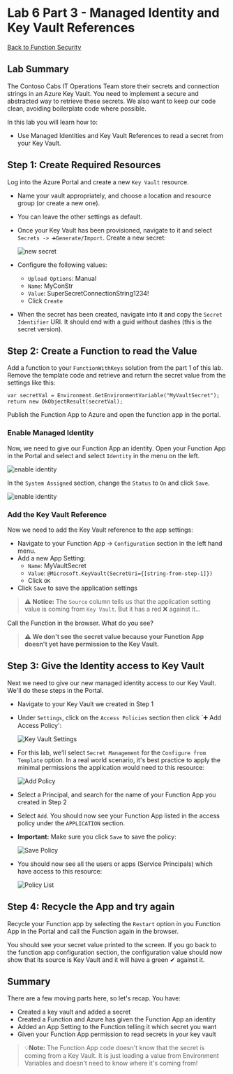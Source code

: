 # Lab 6 Part 3 - Managed Identity and Key Vault References

[Back to Function Security](Lab.md)

## Lab Summary

The Contoso Cabs IT Operations Team store their secrets and connection strings in an Azure Key Vault. You need to implement a secure and abstracted way to retrieve these secrets. We also want to keep our code clean, avoiding boilerplate code where possible.

In this lab you will learn how to:

- Use Managed Identities and Key Vault References to read a secret from your Key Vault.

## Step 1: Create Required Resources

Log into the Azure Portal and create a new `Key Vault` resource.

- Name your vault appropriately, and choose a location and resource group (or create a new one).
- You can leave the other settings as default.
- Once your Key Vault has been provisioned, navigate to it and select `Secrets -> ➕Generate/Import`. Create a new secret:  
  
  ![new secret](img/key-vault-secrets.png)

- Configure the following values:
  - `Upload Options`: Manual
  - `Name`: MyConStr
  - `Value`: SuperSecretConnectionString1234!
  - Click `Create`
- When the secret has been created, navigate into it and copy the `Secret Identifier` URI. It should end with a guid without dashes (this is the secret version).

## Step 2: Create a Function to read the Value

Add a function to your `FunctionWithKeys` solution from the part 1 of this lab. Remove the template code and retrieve and return the secret value from the settings like this:

```CSharp
var secretVal = Environment.GetEnvironmentVariable("MyVaultSecret");
return new OkObjectResult(secretVal);
```

Publish the Function App to Azure and open the function app in the portal.

### Enable Managed Identity

Now, we need to give our Function App an identity. Open your Function App in the Portal and select and select `Identity` in the menu on the left.

![enable identity](img/enable-identity.png)

In the `System Assigned` section, change the `Status` to `On` and click `Save`.

![enable identity](img/enable-identity-2.png)

### Add the Key Vault Reference

Now we need to add the Key Vault reference to the app settings:

- Navigate to your Function App -> `Configuration` section in the left hand menu.
- Add a new App Setting:
  - `Name`: MyVaultSecret
  - `Value`: `@Microsoft.KeyVault(SecretUri={[string-from-step-1]})`
  - Click `OK`
- Click `Save` to save the application settings

>⚠ **Notice:** The `Source` column tells us that the application setting value is coming from `Key Vault`. But it has a red ❌ against it...

Call the Function in the browser. What do you see?

>⚠ **We don't see the secret value because your Function App doesn't yet have permission to the Key Vault.**

## Step 3: Give the Identity access to Key Vault

Next we need to give our new managed identity access to our Key Vault. We'll do these steps in the Portal.

- Navigate to your Key Vault we created in Step 1
- Under `Settings`, click on the `Access Policies` section then click `➕ Add Access Policy':  
  
  ![Key Vault Settings](img/key-vault-settings.png)

- For this lab, we'll select `Secret Management` for the `Configure from Template` option. In a real world scenario, it's best practice to apply the minimal permissions the application would need to this resource:  

  ![Add Policy](img/add-policy.png)

- Select a Principal, and search for the name of your Function App you created in Step 2
- Select `Add`. You should now see your Function App listed in the access policy under the `APPLICATION` section.
- **Important:** Make sure you click `Save` to save the policy:  

  ![Save Policy](img/save-policy.png)

- You should now see all the users or apps (Service Principals) which have access to this resource:  

  ![Policy List](img/policy-list.png)

## Step 4: Recycle the App and try again

Recycle your Function app by selecting the `Restart` option in you Function App in the Portal and call the Function again in the browser.

You should see your secret value printed to the screen. If you go back to the function app configuration section, the configuration value should now show that its source is Key Vault and it will have a green ✔ against it.

## Summary

There are a few moving parts here, so let's recap. You have:

- Created a key vault and added a secret
- Created a Function and Azure has given the Function App an identity
- Added an App Setting to the Function telling it which secret you want
- Given your Function App permission to read secrets in your key vault

>💡**Note:** The Function App code doesn't know that the secret is coming from a Key Vault. It is just loading a value from Environment Variables and doesn't need to know where it's coming from!

